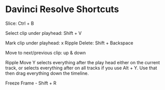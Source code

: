# Davinci Resolve Shortcuts

Slice: Ctrl + B

Select clip under playhead: Shift + V


Mark clip under playhead: x
Ripple Delete: Shift + Backspace

Move to next/previous clip: up & down

Ripple Move
Y selects everything after the play head either on the current track, or selects everything after on all tracks if you use Alt + Y. Use that then drag everything down the timeline.

Freeze Frame - Shift + R